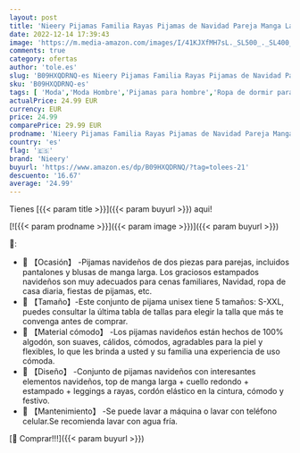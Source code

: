```yaml
---
layout: post
title: 'Nieery Pijamas Familia Rayas Pijamas de Navidad Pareja Manga Larga con Cuello Redondo Ropa de Dormir Invierno para Hombre Mujer'
date: 2022-12-14 17:39:43
image: 'https://m.media-amazon.com/images/I/41KJXfMH7sL._SL500_._SL400_.jpg'
comments: true
category: ofertas
author: 'tole.es'
slug: 'B09HXQDRNQ-es Nieery Pijamas Familia Rayas Pijamas de Navidad Pareja...'
sku: 'B09HXQDRNQ-es'
tags: [ 'Moda','Moda Hombre','Pijamas para hombre','Ropa de dormir para hombre','Ropa de hombre','navidad','nieery','🇪🇸', ]
actualPrice: 24.99 EUR
currency: EUR
price: 24.99
comparePrice: 29.99 EUR
prodname: 'Nieery Pijamas Familia Rayas Pijamas de Navidad Pareja Manga Larga con Cuello Redondo Ropa de Dormir Invierno para Hombre Mujer'
country: 'es'
flag: '🇪🇸'
brand: 'Nieery'
buyurl: 'https://www.amazon.es/dp/B09HXQDRNQ/?tag=tolees-21'
descuento: '16.67'
average: '24.99'
---
```


Tienes [{{< param title >}}]({{< param buyurl >}}) aqui!

[![{{< param prodname >}}]({{< param image >}})]({{< param buyurl >}})

🔎:

- 🎅 【Ocasión】 -Pijamas navideños de dos piezas para parejas, incluidos pantalones y blusas de manga larga. Los graciosos estampados navideños son muy adecuados para cenas familiares, Navidad, ropa de casa diaria, fiestas de pijamas, etc.
- 🎅 【Tamaño】-Este conjunto de pijama unisex tiene 5 tamaños: S-XXL, puedes consultar la última tabla de tallas para elegir la talla que más te convenga antes de comprar.
- 🎅 【Material cómodo】 -Los pijamas navideños están hechos de 100% algodón, son suaves, cálidos, cómodos, agradables para la piel y flexibles, lo que les brinda a usted y su familia una experiencia de uso cómoda.
- 🎅 【Diseño】 -Conjunto de pijamas navideños con interesantes elementos navideños, top de manga larga + cuello redondo + estampado + leggings a rayas, cordón elástico en la cintura, cómodo y festivo.
- 🎅 【Mantenimiento】 -Se puede lavar a máquina o lavar con teléfono celular.Se recomienda lavar con agua fría.

[🛒 Comprar!!!]({{< param buyurl >}})
